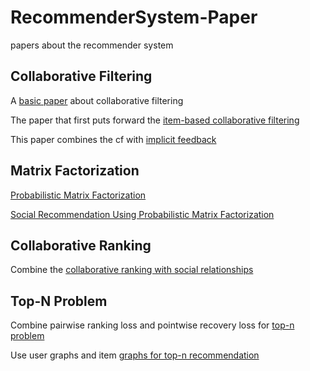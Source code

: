 # RecommenderSystem-Paper
papers about the recommender system

## Collaborative Filtering
A [basic paper](https://github.com/chenboability/RecommenderSystem-Paper/blob/master/Collaborative%20Filtering/summary/A%20Survey%20of%20Collaborative%20Filtering%20Algorithms%20for%20Social%20Recommender%20Systems.md) about collaborative filtering

The paper that first puts forward the [item-based collaborative filtering](https://github.com/chenboability/RecommenderSystem-Paper/blob/master/Collaborative%20Filtering/summary/Item-to-Item%20Collaborative%20Filtering.md)

This paper combines the cf with [implicit feedback](https://github.com/chenboability/RecommenderSystem-Paper/blob/master/Collaborative%20Filtering/summary/Collaborative%20Filtering%20for%20Implicit%20Feedback%20Datasets.md)

## Matrix Factorization
[Probabilistic Matrix Factorization](https://github.com/chenboability/RecommenderSystem-Paper/blob/master/Matrix%20Factorization/summary/Probabilistic%20Matrix%20Factorization.md)

[Social Recommendation Using Probabilistic Matrix Factorization](https://github.com/chenboability/RecommenderSystem-Paper/blob/master/Matrix%20Factorization/summary/SoRec%20Social%20Recommendation%20Using%20PMF.md)

## Collaborative Ranking
Combine the [collaborative ranking with social relationships](https://github.com/chenboability/RecommenderSystem-Paper/blob/master/Collaborative%20Ranking/summary/Collaborative%20Ranking%20with%20Social%20Relationships%20for%20Top-N%20Recommendations.md)

## Top-N Problem
Combine pairwise ranking loss and pointwise recovery loss for [top-n problem](https://github.com/chenboability/RecommenderSystem-Paper/blob/master/Top%20N%20Problem/summary/Improving%20Top-N%20Recommendation%20with%20Heterogeneous%20Loss.md)

Use user graphs and item [graphs for top-n recommendation](https://github.com/chenboability/RecommenderSystem-Paper/blob/master/Top%20N%20Problem/summary/Top-N%20rcommendation%20on%20graphs.md) 
